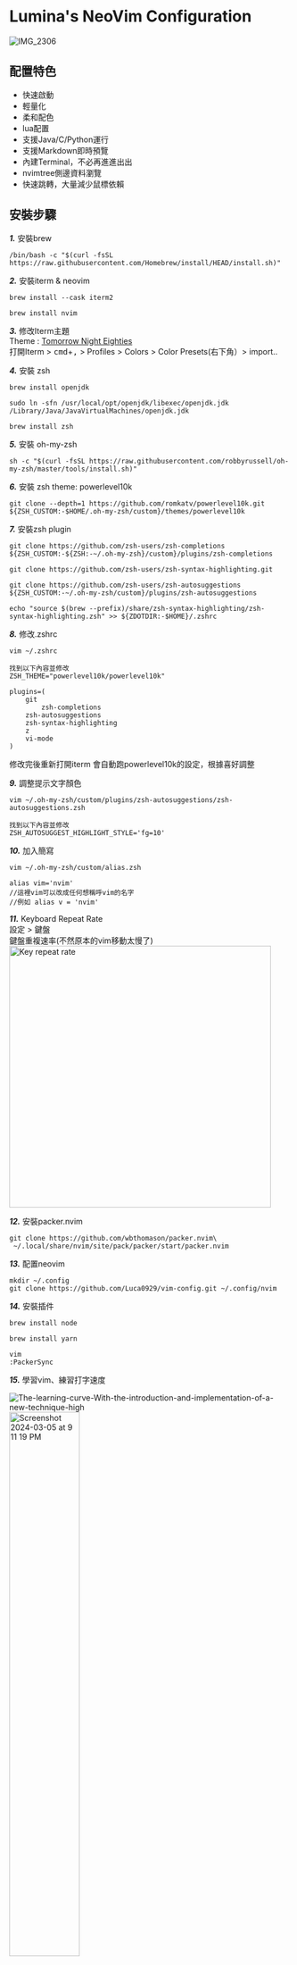 # Lumina's NeoVim Configuration

![IMG_2306](https://github.com/Luca0929/vim-config/assets/52985205/a06d01b6-6bc4-4096-b803-f26148f86e53)

## 配置特色
* 快速啟動 
* 輕量化
* 柔和配色
* lua配置
* 支援Java/C/Python運行
* 支援Markdown即時預覽
* 內建Terminal，不必再進進出出
* nvimtree側邊資料瀏覽
* 快速跳轉，大量減少鼠標依賴

##  安裝步驟
**_1._** 安裝brew

```
/bin/bash -c "$(curl -fsSL https://raw.githubusercontent.com/Homebrew/install/HEAD/install.sh)"
```

**_2._** 安裝iterm & neovim



```
brew install --cask iterm2
```

```
brew install nvim
```

**_3._** 修改Iterm主題
<br>Theme : [Tomorrow Night Eighties](https://github.com/chriskempson/tomorrow-theme/blob/master/iTerm2/Tomorrow%20Night%20Eighties.itermcolors)
<br>打開Iterm > <kbd>cmd</kbd>+<kbd>,</kbd> > Profiles > Colors > Color Presets(右下角）> import..


**_4._** 安裝 zsh
```
brew install openjdk
```

```
sudo ln -sfn /usr/local/opt/openjdk/libexec/openjdk.jdk /Library/Java/JavaVirtualMachines/openjdk.jdk
```

```
brew install zsh
```

**_5._** 安裝 oh-my-zsh
```
sh -c "$(curl -fsSL https://raw.githubusercontent.com/robbyrussell/oh-my-zsh/master/tools/install.sh)"
```

**_6._** 安裝 zsh theme: powerlevel10k
```
git clone --depth=1 https://github.com/romkatv/powerlevel10k.git ${ZSH_CUSTOM:-$HOME/.oh-my-zsh/custom}/themes/powerlevel10k
```

**_7._** 安裝zsh plugin
```
git clone https://github.com/zsh-users/zsh-completions ${ZSH_CUSTOM:-${ZSH:-~/.oh-my-zsh}/custom}/plugins/zsh-completions
```
```
git clone https://github.com/zsh-users/zsh-syntax-highlighting.git
```

```
git clone https://github.com/zsh-users/zsh-autosuggestions ${ZSH_CUSTOM:-~/.oh-my-zsh/custom}/plugins/zsh-autosuggestions
```
 
```
echo "source $(brew --prefix)/share/zsh-syntax-highlighting/zsh-syntax-highlighting.zsh" >> ${ZDOTDIR:-$HOME}/.zshrc
```


**_8._** 修改.zshrc <br>
```
vim ~/.zshrc
```

```
找到以下內容並修改
ZSH_THEME="powerlevel10k/powerlevel10k"

plugins=(
	git 
        zsh-completions
	zsh-autosuggestions
	zsh-syntax-highlighting
	z
	vi-mode
)
```
修改完後重新打開iterm 會自動跑powerlevel10k的設定，根據喜好調整


**_9._** 調整提示文字顏色
```
vim ~/.oh-my-zsh/custom/plugins/zsh-autosuggestions/zsh-autosuggestions.zsh
```

```
找到以下內容並修改
ZSH_AUTOSUGGEST_HIGHLIGHT_STYLE='fg=10'
```

**_10._** 加入簡寫

```
vim ~/.oh-my-zsh/custom/alias.zsh
```

```
alias vim='nvim'
//這裡vim可以改成任何想稱呼vim的名字
//例如 alias v = 'nvim'
```


**_11._** Keyboard Repeat Rate<br>
設定 > 鍵盤<br>
鍵盤重複速率(不然原本的vim移動太慢了)<br>
<img width="469" alt="Key repeat rate" src="https://github.com/Luca0929/vim-config/assets/52985205/cc54b138-3cce-497c-a4b5-a77c8bb90178">


**_12._** 安裝packer.nvim
```
git clone https://github.com/wbthomason/packer.nvim\
 ~/.local/share/nvim/site/pack/packer/start/packer.nvim
```

**_13._** 配置neovim
```
mkdir ~/.config
git clone https://github.com/Luca0929/vim-config.git ~/.config/nvim
```

**_14._** 安裝插件
```
brew install node
```

```
brew install yarn
```

```
vim
:PackerSync
```
**_15._** 學習vim、練習打字速度

![The-learning-curve-With-the-introduction-and-implementation-of-a-new-technique-high](https://github.com/Luca0929/vim-config/assets/52985205/88003380-43ab-48cb-8ef5-51875a228c49)
<img width="50%" alt="Screenshot 2024-03-05 at 9 11 19 PM" src="https://github.com/Luca0929/vim-config/assets/52985205/be6fc97f-4370-4efd-bd0d-f1491a1e99cc"> <br>
<img width="50%" alt="Screenshot 2024-03-05 at 9 19 48 PM" src="https://github.com/Luca0929/vim-config/assets/52985205/42e2678b-c2b7-4ac8-a646-f4c0ded4b509"> <br>

[我學會盲打的地方，記得登入紀錄學習歷程](https://www.keybr.com/) <br>
[好看的打字練習](https://monkeytype.com/)


---

## 按鍵配置

<strong>Leader</strong> 設為 <kbd>Space</kbd> 

𝐍=普通模式、𝐕=可視模式(選取)、𝐈=插入模式

### vim基本操作
#### 1. 移動
| 按鍵   | 模式 | 動作             | |
| ----- |:------:| ------------------- |-| 
| <kbd>hjkl</kbd>|𝐍 𝐕| 左下右上 | 
| <kbd>w</kbd>|𝐍 𝐕| 到下一個單字|<kbd>w b</kbd>基本上可以取代<kbd>h l</kbd><br>在一行中快速左右移動 
| <kbd>b</kbd>|𝐍 𝐕| 到上一個單字|建議學習使用，提升移動效率 
| <kbd>0</kbd>|𝐍 𝐕| 到行首| 
| <kbd>$</kbd>|𝐍 𝐕| 到行尾| 
| <kbd>A</kbd>|𝐍| 到行尾<br>且進入輸入模式| 使用頻率高
| <kbd>gg</kbd>|𝐍 𝐕| 到文件頂| 
| <kbd>G</kbd>|𝐍 𝐕| 到文件底| 

#### 2. 複製 
| 按鍵   | 模式 | 動作             | |
| ----- |:------:| ------------------- |-| 
| <kbd>y</kbd>|𝐕| 複製圈選範圍 | 要用可視模式選範圍 
| <kbd>yy</kbd>|𝐍| 複製當前行 | 
| <kbd>8yy</kbd>|𝐍| 向下複製8行 | 簡單來說最前面加數字n可以往下重複執行n次<br>後續的刪除等等也適用，後續表格就不再重複寫

#### 3. 貼上
| 按鍵   | 模式 | 動作             |
| ----- |:------:| ------------------- |
| <kbd>p</kbd>|𝐍| 貼上 | 

#### 4. 剪下
| 按鍵   | 模式 | 動作             | |
| ----- |:------:| ------------------- |-| 
| <kbd>x</kbd>|𝐍| 剪下一個字符 | 
| <kbd>xp</kbd>|𝐍| 交換兩個字符，如從bs變成sb| 單字拼錯時很好用<br>watre -> water<br>xp其實就是剪下再貼上

#### 5. 刪除 
| 按鍵   | 模式 | 動作             | |
| ----- |:------:| ------------------- |-| 
| <kbd>dd</kbd>|𝐍| 刪除一行 |刪除的內容會放到剪貼板<br>按p即可貼到其他地方。 
| <kbd>dw</kbd>|𝐍| 刪除一個單字 |w就是word的意思 
| <kbd>ctrl</kbd> + <kbd>w</kbd>|𝐈| 刪除一個單字 | 在輸入模式直接刪除一個字<br>可以取代刪除鍵<br>實用 

#### 6. 替換、還原r+<待替換字母>：將游標所在字母替換為指定字母
| 按鍵   | 模式 | 動作             | 
| ----- |:------:| ------------------- |
| <kbd>r</kbd> + <kbd>[要替換的字]|𝐍| 替換一個字| 
| <kbd>cc</kbd>|𝐍|  刪除整行，並進入插入模式| 
| <kbd>cw</kbd>|𝐍|  刪除一個單詞，並進入插入模式| 
| <kbd>u</kbd>|𝐍|  回到上一步| 
| <kbd>ctrl</kbd> + <kbd> r </kbd> |𝐍|  回到下一步| 

#### 7. 搜索
| 按鍵   | 模式 | 動作             | |
| ----- |:------:| ------------------- |-| 
| <kbd>/</kbd>|𝐍| 搜尋 | 在普通模式下<br>按下/直接進入查找<br>輸入相應的字符串按enter即可
| <kbd>n</kbd>|𝐍| 搜尋 | 尋找下一個匹配
| <kbd>N</kbd>|𝐍| 搜尋 | 尋找上一個匹配 


#### 8. 退出
| 按鍵   | 模式 | 動作             | |
| ----- |:------:| ------------------- |-| 
| <kbd>:q</kbd>|𝐍| 退出 | 如果沒保存會跳出警告
| <kbd>:wq</kbd>|𝐍| 保存&退出 | 
| <kbd>:q!</kbd>|𝐍| 強制退出(不保存) | 

### 自定義常用按鍵 
| 自定義按鍵   | 模式 | 動作             | 使用說明/來源
| ----- |:----:| ------------------ | ------
| <kbd>jk</kbd>| 𝐈| 切換到普通模式 | 
| <kbd>Space</kbd> + <kbd>j</kbd>| 𝐍 | 快速跳轉到任意單字 |hop.nvim 
| <kbd>ctrl</kbd> + <kbd>j</kbd>| 𝐍 | 快速往下移動 | 
| <kbd>ctrl</kbd> + <kbd>k</kbd>| 𝐍 | 快速往上移動 | 
| <kbd>Space</kbd> + <kbd>.</kbd>| 𝐍 | 打開/關閉 Terminal | floatterm.nvim
| <kbd>Space</kbd> + <kbd>r</kbd>| 𝐍 𝐕 𝐈| 編譯&執行 | 支援C/C++/Python/Java<br>asyncrun.nvim
| <kbd>tab</kbd> + <kbd>q</kbd>| 𝐍 | 關閉tab(buffer) | 
| <kbd>tab</kbd> + <kbd>j</kbd>| 𝐍 | 上一個tab(buffer) | 
| <kbd>tab</kbd> + <kbd>k</kbd>| 𝐍 | 下一個tab(buffer) | 
| <kbd>Space</kbd> + <kbd>w</kbd>| 𝐈| 保存文件 | 
| <kbd>Space</kbd> + <kbd>a</kbd> + <kbd>c</kbd>| 𝐕 | 複製整份文件 | 
| <kbd>Space</kbd> + <kbd>c</kbd>| 𝐕 | 複製選取文字 | 用可視模式選取
| <kbd>Space</kbd> + <kbd>f</kbd> + <kbd>f</kbd>| 𝐕 | 快速查找文件 |搜索文件所在資料夾內所有檔案 <br> telescope.nvim
| <kbd>Space</kbd> + <kbd>m</kbd>| 𝐍 | 打開MarkDown預覽 | markdown-preview.nvim


### nvimtree 操作（資料探索) 
| 按鍵   | 動作            | 注意事項|
| ----- |:----:| ----- |
| <kbd>Space</kbd> + <kbd>e</kbd> + <kbd>e</kbd>| 打開nvimtree |  |
| <kbd>Space</kbd> + <kbd>e</kbd> + <kbd>f</kbd>| 打開nvimtree並找到當前檔案 | |
| <kbd>o</kbd>| 打開/關閉文件 | |
| <kbd>a</kbd>| 創建新文件 | |
| <kbd>r</kbd>| 重新命名文件 || 
| <kbd>x</kbd>| 剪下文件 || 
| <kbd>c</kbd>| 複製文件 || 
| <kbd>p</kbd>| 貼上 剪下或複製的文件 || 
| <kbd>d</kbd>| 刪除文件 | 不推薦使用，刪除就找不回來 |


